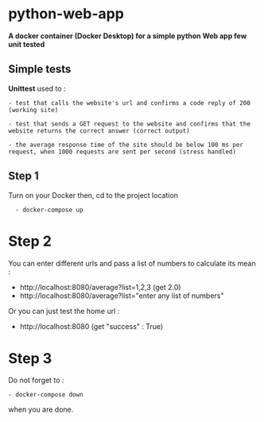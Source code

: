 # python-web-app

**A docker container (Docker Desktop) for a simple python Web app few unit tested**

## Simple tests

**Unittest** used to :

    - test that calls the website's url and confirms a code reply of 200 (working site)
  
    - test that sends a GET request to the website and confirms that the website returns the correct answer (correct output)
  
    - the average response time of the site should be below 100 ms per request, when 1000 requests are sent per second (stress handled)

## Step 1

Turn on your Docker then, 
cd to the project location

      - docker-compose up

# Step 2

You can enter different urls and pass a list of numbers to calculate its mean :

- http://localhost:8080/average?list=1,2,3 (get 2.0)
- http://localhost:8080/average?list="enter any list of numbers"

Or you can just test the home url :

- http://localhost:8080 (get "success" : True)

# Step 3

Do not forget to :

    - docker-compose down

when you are done.
